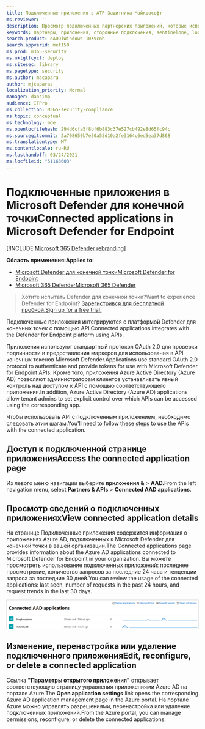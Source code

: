 ```yaml
---
title: Подключенные приложения в ATP Защитника Майкрософт
ms.reviewer: ''
description: Просмотр подключенных партнерских приложений, которые используют стандартный протокол OAuth 2.0 для проверки подлинности и предоставления маркеров для использования с API ATP Microsoft Defender.
keywords: партнеры, приложения, сторонние подключения, sentinelone, lookout, bitdefender, corrata, morphisec, paloalto, ziften, better mobile
search.product: eADQiWindows 10XVcnh
search.appverid: met150
ms.prod: m365-security
ms.mktglfcycl: deploy
ms.sitesec: library
ms.pagetype: security
ms.author: macapara
author: mjcaparas
localization_priority: Normal
manager: dansimp
audience: ITPro
ms.collection: M365-security-compliance
ms.topic: conceptual
ms.technology: mde
ms.openlocfilehash: 294d6cfa5f8bf6b883c37e527cb492e8d65fc94c
ms.sourcegitcommit: 2a708650b7e30a53d10a2fe3164c6ed5ea37d868
ms.translationtype: MT
ms.contentlocale: ru-RU
ms.lasthandoff: 03/24/2021
ms.locfileid: "51163603"
---
```

# <a name="connected-applications-in-microsoft-defender-for-endpoint"></a><span data-ttu-id="f0cc1-104">Подключенные приложения в Microsoft Defender для конечной точки</span><span class="sxs-lookup"><span data-stu-id="f0cc1-104">Connected applications in Microsoft Defender for Endpoint</span></span>

[!INCLUDE [Microsoft 365 Defender rebranding](../../includes/microsoft-defender.md)]

<span data-ttu-id="f0cc1-105">**Область применения:**</span><span class="sxs-lookup"><span data-stu-id="f0cc1-105">**Applies to:**</span></span>
- [<span data-ttu-id="f0cc1-106">Microsoft Defender для конечной точки</span><span class="sxs-lookup"><span data-stu-id="f0cc1-106">Microsoft Defender for Endpoint</span></span>](https://go.microsoft.com/fwlink/p/?linkid=2154037)
- [<span data-ttu-id="f0cc1-107">Microsoft 365 Defender</span><span class="sxs-lookup"><span data-stu-id="f0cc1-107">Microsoft 365 Defender</span></span>](https://go.microsoft.com/fwlink/?linkid=2118804)


><span data-ttu-id="f0cc1-108">Хотите испытать Defender для конечной точки?</span><span class="sxs-lookup"><span data-stu-id="f0cc1-108">Want to experience Defender for Endpoint?</span></span> [<span data-ttu-id="f0cc1-109">Зарегистрився для бесплатной пробной.</span><span class="sxs-lookup"><span data-stu-id="f0cc1-109">Sign up for a free trial.</span></span>](https://www.microsoft.com/microsoft-365/windows/microsoft-defender-atp?ocid=docs-wdatp-assignaccess-abovefoldlink)

<span data-ttu-id="f0cc1-110">Подключенные приложения интегрируются с платформой Defender для конечных точек с помощью API.</span><span class="sxs-lookup"><span data-stu-id="f0cc1-110">Connected applications integrates with the Defender for Endpoint platform using APIs.</span></span> 

<span data-ttu-id="f0cc1-111">Приложения используют стандартный протокол OAuth 2.0 для проверки подлинности и предоставления маркеров для использования в API конечных токенов Microsoft Defender.</span><span class="sxs-lookup"><span data-stu-id="f0cc1-111">Applications use standard OAuth 2.0 protocol to authenticate and provide tokens for use with Microsoft Defender for Endpoint APIs.</span></span>  <span data-ttu-id="f0cc1-112">Кроме того, приложения Azure Active Directory (Azure AD) позволяют администраторам клиентов устанавливать явный контроль над доступом к API с помощью соответствующего приложения.</span><span class="sxs-lookup"><span data-stu-id="f0cc1-112">In addition, Azure Active Directory (Azure AD) applications allow tenant admins to set explicit control over which APIs can be accessed using the corresponding app.</span></span>
 
<span data-ttu-id="f0cc1-113">Чтобы использовать API [](https://docs.microsoft.com/microsoft-365/security/defender-endpoint/apis-intro) с подключенным приложением, необходимо следовать этим шагам.</span><span class="sxs-lookup"><span data-stu-id="f0cc1-113">You'll need to follow [these steps](https://docs.microsoft.com/microsoft-365/security/defender-endpoint/apis-intro) to use the APIs with the connected application.</span></span>
 
## <a name="access-the-connected-application-page"></a><span data-ttu-id="f0cc1-114">Доступ к подключенной странице приложения</span><span class="sxs-lookup"><span data-stu-id="f0cc1-114">Access the connected application page</span></span>
<span data-ttu-id="f0cc1-115">Из левого меню навигации выберите **приложения &**  >  **AAD.**</span><span class="sxs-lookup"><span data-stu-id="f0cc1-115">From the left navigation menu, select **Partners & APIs** > **Connected AAD applications**.</span></span>

 
## <a name="view-connected-application-details"></a><span data-ttu-id="f0cc1-116">Просмотр сведений о подключенных приложениях</span><span class="sxs-lookup"><span data-stu-id="f0cc1-116">View connected application details</span></span>
<span data-ttu-id="f0cc1-117">На странице Подключенные приложения содержится информация о приложениях Azure AD, подключенных к Microsoft Defender для конечной точки в вашей организации.</span><span class="sxs-lookup"><span data-stu-id="f0cc1-117">The Connected applications page provides information about the Azure AD applications connected to Microsoft Defender for Endpoint in your organization.</span></span> <span data-ttu-id="f0cc1-118">Вы можете просмотреть использование подключенных приложений: последнее просмотрение, количество запросов за последние 24 часа и тенденции запроса за последние 30 дней.</span><span class="sxs-lookup"><span data-stu-id="f0cc1-118">You can review the usage of the connected applications: last seen, number of requests in the past 24 hours, and request trends in the last 30 days.</span></span>

![Изображение подключенных приложений](images/connected-apps.png)
 
## <a name="edit-reconfigure-or-delete-a-connected-application"></a><span data-ttu-id="f0cc1-120">Изменение, перенастройка или удаление подключенного приложения</span><span class="sxs-lookup"><span data-stu-id="f0cc1-120">Edit, reconfigure, or delete a connected application</span></span>
<span data-ttu-id="f0cc1-121">Ссылка **"Параметры открытого приложения"** открывает соответствующую страницу управления приложениями Azure AD на портале Azure.</span><span class="sxs-lookup"><span data-stu-id="f0cc1-121">The **Open application settings** link opens the corresponding Azure AD application management page in the Azure portal.</span></span> <span data-ttu-id="f0cc1-122">На портале Azure можно управлять разрешениями, перенастройка или удаление подключенных приложений.</span><span class="sxs-lookup"><span data-stu-id="f0cc1-122">From the Azure portal, you can manage permissions, reconfigure, or delete the connected applications.</span></span>
